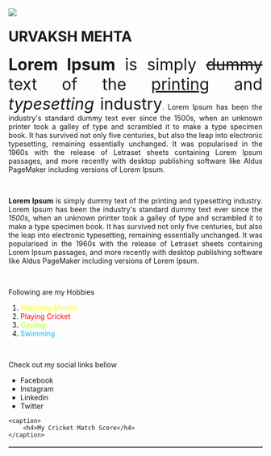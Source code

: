 <!DOCTYPE html>
<html>

<head>
    <title>My Web Page</title>
</head>

<body>

<img align="left" src="urvaksh.jpg"/>

<h1>URVAKSH MEHTA</h1>

<p align="justify"><font size="6"><b>Lorem Ipsum</b> is simply <s>dummy</s> text of the <u>printing</u> and <i>typesetting</i> industry</font>.
    Lorem Ipsum has been the industry's
    standard dummy text ever since the 1500s, when an unknown printer took a galley of type and scrambled it to make
    a type specimen book. It has survived not only five centuries, but also the leap into electronic typesetting,
    remaining essentially unchanged. It was popularised in the 1960s with the release of Letraset sheets containing
    Lorem Ipsum passages, and more recently with desktop publishing software like Aldus PageMaker including versions
    of Lorem Ipsum.</p>

<br/>

<p align="justify"><b>Lorem Ipsum</b> is simply dummy text of the printing and typesetting industry. Lorem Ipsum has
    been the industry's
    standard dummy text ever since the <i>1500s</i>, when an unknown printer took a galley of type and scrambled it to
    make
    a type specimen book. It has survived not only five centuries, but also the leap into electronic typesetting,
    remaining essentially unchanged. It was popularised in the 1960s with the release of Letraset sheets containing
    Lorem Ipsum passages, and more recently with desktop publishing software like Aldus PageMaker including versions
    of Lorem Ipsum.</p>

<br/>

<p>Following are my Hobbies</p>

<ol type="1" start="1">
    <li><font color="yellow"> Watching Movies</font></li>
    <li><font color="red">Playing Cricket</font></li>
    <li><font color="#adff2f">Cycling</font></li>
    <li><font color="#00bfff">Swimming</font></li>
</ol>

<br/>

<p>Check out my social links bellow</p>

<ul type="square">
    <li>Facebook</li>
    <li>Instagram</li>
    <li>Linkedin</li>
    <li>Twitter</li>
</ul>



<table width="50%" border="1">

    <caption>
        <h4>My Cricket Match Score</h4>
    </caption>

   


</table>

</body>

</html>
